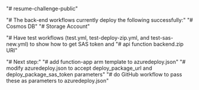 "# resume-challenge-public" 

"# The back-end workflows currently deploy the following successfully:"
"# Cosmos DB"
"# Storage Account"

"# Have test workflows (test.yml, test-deploy-zip.yml, and test-sas-new.yml) to show how to get SAS token and
"# api function backend.zip URI"

"# Next step:"
"# add function-app arm template to azuredeploy.json"
"# modify azuredeploy.json to accept deploy_package_url and deploy_package_sas_token parameters"
"# do GitHub workflow to pass these as parameters to azuredeploy.json"